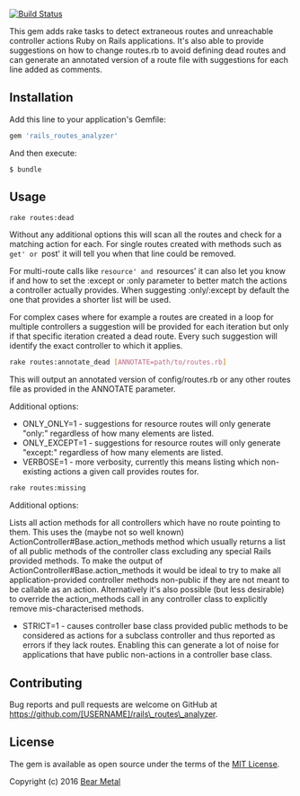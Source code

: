 [![Build Status](https://travis-ci.org/bear-metal/rails_route_analyzer.svg)](https://travis-ci.org/bear-metal/rails_route_analyzer)

This gem adds rake tasks to detect extraneous routes and unreachable controller actions Ruby on Rails applications. It's also able to provide suggestions on how to change routes.rb to avoid defining dead routes and can generate an annotated version of a route file with suggestions for each line added as comments.

## Installation

Add this line to your application's Gemfile:

```ruby
gem 'rails_routes_analyzer'
```

And then execute:

    $ bundle

## Usage

``` sh
rake routes:dead
```

Without any additional options this will scan all the routes and check for a matching action for each. For single routes created with methods such as `get' or `post' it will tell you when that line could be removed.

For multi-route calls like `resource' and `resources' it can also let you know if and how to set the :except or :only parameter to better match the actions a controller actually provides. When suggesting :only/:except by default the one that provides a shorter list will be used.

For complex cases where for example a routes are created in a loop for multiple controllers a suggestion will be provided for each iteration but only if that specific iteration created a dead route. Every such suggestion will identify the exact controller to which it applies.

``` sh
rake routes:annotate_dead [ANNOTATE=path/to/routes.rb]
```

This will output an annotated version of config/routes.rb or any other routes file as provided in the ANNOTATE parameter.


Additional options:

* ONLY\_ONLY=1 - suggestions for resource routes will only generate "only:" regardless of how many elements are listed.
* ONLY\_EXCEPT=1 - suggestions for resource routes will only generate "except:" regardless of how many elements are listed.
* VERBOSE=1 - more verbosity, currently this means listing which non-existing actions a given call provides routes for.

```sh
rake routes:missing
```

Additional options:

Lists all action methods for all controllers which have no route pointing to them. This uses the (maybe not so well known) ActionController#Base.action\_methods method which usually returns a list of all public methods of the controller class excluding any special Rails provided methods. To make the output of ActionController#Base.action\_methods it would be ideal to try to make all application-provided controller methods non-public if they are not meant to be callable as an action. Alternatively it's also possible (but less desirable) to override the action\_methods call in any controller class to explicitly remove mis-characterised methods.

* STRICT=1 - causes controller base class provided public methods to be considered as actions for a subclass controller and thus reported as errors if they lack routes. Enabling this can generate a lot of noise for applications that have public non-actions in a controller base class.

## Contributing

Bug reports and pull requests are welcome on GitHub at https://github.com/[USERNAME]/rails\_routes\_analyzer.

## License

The gem is available as open source under the terms of the [MIT License](http://opensource.org/licenses/MIT).

Copyright (c) 2016 [Bear Metal](http://bearmetal.eu)
